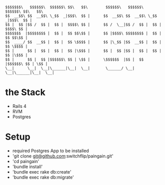 ```
$$$$$$$\   $$$$$$\  $$$$$$\ $$\   $$\        $$$$$$\   $$$$$$\  $$$$$$\ $$\   $$\ 
$$  __$$\ $$  __$$\ \_$$  _|$$$\  $$ |      $$  __$$\ $$  __$$\ \_$$  _|$$$\  $$ |
$$ |  $$ |$$ /  $$ |  $$ |  $$$$\ $$ |      $$ /  \__|$$ /  $$ |  $$ |  $$$$\ $$ |
$$$$$$$  |$$$$$$$$ |  $$ |  $$ $$\$$ |      $$ |$$$$\ $$$$$$$$ |  $$ |  $$ $$\$$ |
$$  ____/ $$  __$$ |  $$ |  $$ \$$$$ |      $$ |\_$$ |$$  __$$ |  $$ |  $$ \$$$$ |
$$ |      $$ |  $$ |  $$ |  $$ |\$$$ |      $$ |  $$ |$$ |  $$ |  $$ |  $$ |\$$$ |
$$ |      $$ |  $$ |$$$$$$\ $$ | \$$ |      \$$$$$$  |$$ |  $$ |$$$$$$\ $$ | \$$ |
\__|      \__|  \__|\______|\__|  \__|       \______/ \__|  \__|\______|\__|  \__|
```                                                                             
                                                                                  

# the Stack

* Rails 4
* RVM
* Postgres


# Setup
* required Postgres App to be installed
* 'git clone git@github.com:switchflip/paingain.git'
* 'cd paingain'
* 'bundle install'
* 'bundle exec rake db:create'
* 'bundle exec rake db:migrate'
